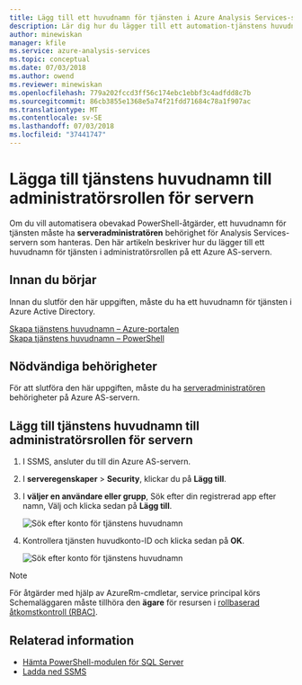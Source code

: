 ```yaml
---
title: Lägg till ett huvudnamn för tjänsten i Azure Analysis Services-serverrollen admin | Microsoft Docs
description: Lär dig hur du lägger till ett automation-tjänstens huvudnamn till administratörsrollen för servern
author: minewiskan
manager: kfile
ms.service: azure-analysis-services
ms.topic: conceptual
ms.date: 07/03/2018
ms.author: owend
ms.reviewer: minewiskan
ms.openlocfilehash: 779a202fccd3ff56c174ebc1ebbf3c4adfdd8c7b
ms.sourcegitcommit: 86cb3855e1368e5a74f21fdd71684c78a1f907ac
ms.translationtype: MT
ms.contentlocale: sv-SE
ms.lasthandoff: 07/03/2018
ms.locfileid: "37441747"
---
```

# <a name="add-a-service-principal-to-the-server-administrator-role"></a>Lägga till tjänstens huvudnamn till administratörsrollen för servern 

 Om du vill automatisera obevakad PowerShell-åtgärder, ett huvudnamn för tjänsten måste ha **serveradministratören** behörighet för Analysis Services-servern som hanteras. Den här artikeln beskriver hur du lägger till ett huvudnamn för tjänsten i administratörsrollen på ett Azure AS-servern.

## <a name="before-you-begin"></a>Innan du börjar
Innan du slutför den här uppgiften, måste du ha ett huvudnamn för tjänsten i Azure Active Directory.

[Skapa tjänstens huvudnamn – Azure-portalen](../azure-resource-manager/resource-group-create-service-principal-portal.md)   
[Skapa tjänstens huvudnamn – PowerShell](../azure-resource-manager/resource-group-authenticate-service-principal.md)

## <a name="required-permissions"></a>Nödvändiga behörigheter
För att slutföra den här uppgiften, måste du ha [serveradministratören](analysis-services-server-admins.md) behörigheter på Azure AS-servern. 

## <a name="add-service-principal-to-server-administrators-role"></a>Lägg till tjänstens huvudnamn till administratörsrollen för servern

1. I SSMS, ansluter du till din Azure AS-servern.
2. I **serveregenskaper** > **Security**, klickar du på **Lägg till**.
3. I **väljer en användare eller grupp**, Sök efter din registrerad app efter namn, Välj och klicka sedan på **Lägg till**.

    ![Sök efter konto för tjänstens huvudnamn](./media/analysis-services-addservprinc-admins/aas-add-sp-ssms-picker.png)

4. Kontrollera tjänsten huvudkonto-ID och klicka sedan på **OK**.
    
    ![Sök efter konto för tjänstens huvudnamn](./media/analysis-services-addservprinc-admins/aas-add-sp-ssms-add.png)


> [!NOTE]
> För åtgärder med hjälp av AzureRm-cmdletar, service principal körs Schemaläggaren måste tillhöra den **ägare** för resursen i [rollbaserad åtkomstkontroll (RBAC)](../role-based-access-control/overview.md). 

## <a name="related-information"></a>Relaterad information

* [Hämta PowerShell-modulen för SQL Server](https://docs.microsoft.com/sql/ssms/download-sql-server-ps-module)   
* [Ladda ned SSMS](https://docs.microsoft.com/sql/ssms/download-sql-server-management-studio-ssms)   


